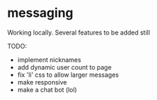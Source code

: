 # messaging

Working locally. Several features to be added still

TODO:
  - implement nicknames
  - add dynamic user count to page
  - fix 'li' css to allow larger messages
  - make responsive
  - make a chat bot (lol)
